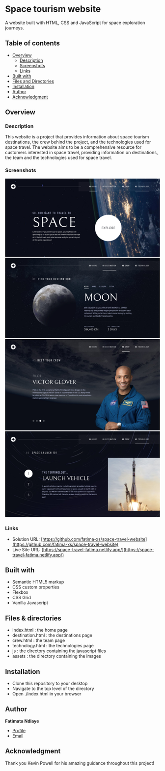# Space tourism website
A website built with HTML, CSS and JavaScript for space exploration journeys.

## Table of contents
- [Overview](#overview)
  - [Description](#description)
  - [Screenshots](#screenshots)
  - [Links](#links)
- [Built with](#built-with)
- [Files and Directories](#files-and-directories)
- [Installation](#installation)
- [Author](#author)
- [Acknowledgment](#acknowledgment)


## Overview

### Description
This website is a project that provides information about space tourism destinations, the crew behind the project, and the technologies used for space travel. The website aims to be a comprehensive resource for customers interested in space travel, providing information on destinations, the team and the technologies used for space travel.

### Screenshots
![Homepage Screenshot](./assets/screenshots/homepage.png)
![Destinations Page Screenshot](./assets/screenshots/destinations_page.png)
![Crew Page Screenshot](./assets/screenshots/crew_page.png)
![Technology Page Screenshot](./assets/screenshots/technology_page.png)

### Links

- Solution URL: [https://github.com/fatima-xs/space-travel-website](https://github.com/fatima-xs/space-travel-website)
- Live Site URL: [https://space-travel-fatima.netlify.app/](https://space-travel-fatima.netlify.app/)

## Built with

- Semantic HTML5 markup
- CSS custom properties
- Flexbox
- CSS Grid
- Vanilla Javascript

## Files & directories
- index.html : the home page
- destination.html : the destinations page
- crew.html : the team page
- technology.html : the technologies page
- js : the directory containing the javascript files
- assets : the directory containing the images

## Installation
- Clone this repository to your desktop
- Navigate to the top level of the directory
- Open ./index.html in your browser

## Author
**Fatimata Ndiaye**
- [Profile](https://github.com/fatima-xs "Fatima Ndiaye") 
- [Email](mailto:rohitjain19060@gmail.com?subject=Hi "Hi!")

## Acknowledgment
Thank you Kevin Powell for his amazing guidance throughout this project!



